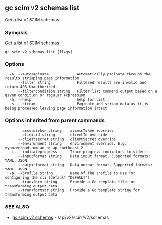 ## gc scim v2 schemas list

Get a list of SCIM schemas

### Synopsis

Get a list of SCIM schemas

```
gc scim v2 schemas list [flags]
```

### Options

```
  -a, --autopaginate             Automatically paginate through the results stripping page information
      --filter string            Filtered results are invalid and return 403 Unauthorized.
      --filtercondition string   Filter list command output based on a given condition or regular expression
  -h, --help                     help for list
  -s, --stream                   Paginate and stream data as it is being processed leaving page information intact
```

### Options inherited from parent commands

```
      --accesstoken string    accessToken override
      --clientid string       clientId override
      --clientsecret string   clientSecret override
      --environment string    environment override. E.g. mypurecloud.com.au or ap-southeast-2
  -i, --indicateprogress      Trace progress indicators to stderr
      --inputformat string    Data input format. Supported formats: YAML, JSON
      --outputformat string   Data output format. Supported formats: YAML, JSON
  -p, --profile string        Name of the profile to use for configuring the cli (default "DEFAULT")
      --transform string      Provide a Go template file for transforming output data
      --transformstr string   Provide a Go template string for transforming output data
```

### SEE ALSO

* [gc scim v2 schemas](gc_scim_v2_schemas.html)	 - /api/v2/scim/v2/schemas


